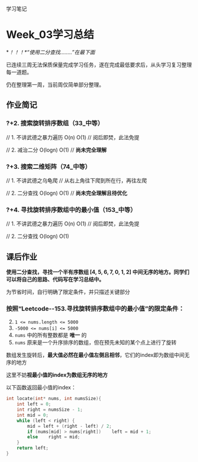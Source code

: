 学习笔记

# Week_03学习总结

**！！！*“使用二分查找........”*在最下面**

已连续三周无法保质保量完成学习任务，遂在完成最低要求后，从头学习复习整理每一道题。

仍在整理第一周，当前周仅简单部分整理。

## 作业简记

### ?+2. 搜索旋转排序数组（33_中等）

// 1. 不讲武德之暴力遍历 O(n) O(1)
//  阅后即焚，此法免提

// 2. 减治二分 O(logn) O(1)
//  **尚未完全理解**

### ?+3. 搜索二维矩阵（74_中等）

// 1. 不讲武德之乌龟爬
//  从右上角往下爬到所在行，再往左爬

// 2. 二分查找 O(logn) O(1)
//  **尚未完全理解且待优化**

### ?+4. 寻找旋转排序数组中的最小值（153_中等）

// 1. 不讲武德之暴力遍历 O(n) O(1)
//  阅后即焚，此法免提

// 2. 二分查找 O(logn) O(1)

## 课后作业

**使用二分查找，寻找一个半有序数组 [4, 5, 6, 7, 0, 1, 2] 中间无序的地方。同学们可以将自己的思路、代码写在学习总结中。**

为节省时间，自行明确了限定条件，并只描述关键部分
### 按照“Leetcode--153.寻找旋转排序数组中的最小值”的限定条件：

2. `1 <= nums.length <= 5000`
3. `-5000 <= nums[i] <= 5000`
4. `nums` 中的所有整数都是 **唯一** 的
5. `nums` 原来是一个升序排序的数组，但在预先未知的某个点上进行了旋转

数组发生旋转后，**最大值必然在最小值左侧且相邻**，它们的index即为数组中间无序的地方

这里不妨**视最小值的index为数组无序的地方**

以下函数返回最小值的index：

```c
int locate(int* nums, int numsSize){
    int left = 0;
    int right = numsSize - 1;
    int mid = 0;
    while (left < right) {
        mid = left + (right - left) / 2;
        if (nums[mid] > nums[right])    left = mid + 1;
        else    right = mid;
    } 
    return left;
}
```

